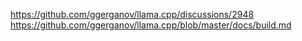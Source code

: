 https://github.com/ggerganov/llama.cpp/discussions/2948
https://github.com/ggerganov/llama.cpp/blob/master/docs/build.md
